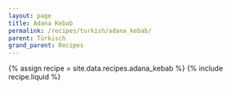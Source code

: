 ```yaml
---
layout: page
title: Adana Kebab
permalink: /recipes/turkish/adana_kebab/
parent: Türkisch
grand_parent: Recipes
---
```

{% assign recipe = site.data.recipes.adana_kebab %}
{% include recipe.liquid %}


